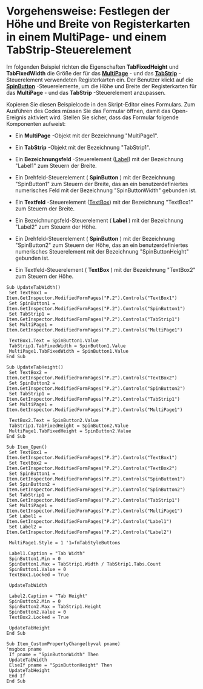 
# Vorgehensweise: Festlegen der Höhe und Breite von Registerkarten in einem MultiPage- und einem TabStrip-Steuerelement

Im folgenden Beispiel richten die Eigenschaften  **TabFixedHeight** und **TabFixedWidth** die Größe der für das **[MultiPage](ac0fa233-81fe-8a34-4113-6907c6d8f7e2.md)** - und das **[TabStrip](643c896a-2304-42f3-f5e9-0feee6d22364.md)** -Steuerelement verwendeten Registerkarten ein. Der Benutzer klickt auf die **[SpinButton](3221b356-1e68-9e14-48ab-4a30c38aa685.md)** -Steuerelemente, um die Höhe und Breite der Registerkarten für das **MultiPage** - und das **TabStrip** -Steuerelement anzupassen.

Kopieren Sie diesen Beispielcode in den Skript-Editor eines Formulars. Zum Ausführen des Codes müssen Sie das Formular öffnen, damit das Open-Ereignis aktiviert wird. Stellen Sie sicher, dass das Formular folgende Komponenten aufweist:

- Ein  **MultiPage** -Objekt mit der Bezeichnung "MultiPage1".
    
- Ein  **TabStrip** -Objekt mit der Bezeichnung "TabStrip1".
    
- Ein  **Bezeichnungsfeld** -Steuerelement ([Label](546cc9e1-90e9-3b29-88ac-02fcc75f8f29.md)) mit der Bezeichnung "Label1" zum Steuern der Breite.
    
- Ein Drehfeld-Steuerelement ( **SpinButton** ) mit der Bezeichnung "SpinButton1" zum Steuern der Breite, das an ein benutzerdefiniertes numerisches Feld mit der Bezeichnung "SpinButtonWidth" gebunden ist.
    
- Ein  **Textfeld** -Steuerelement ([TextBox](4a0e4a3d-beca-9f94-7e27-469c4bafe250.md)) mit der Bezeichnung "TextBox1" zum Steuern der Breite.
    
- Ein Bezeichnungsfeld-Steuerelement ( **Label** ) mit der Bezeichnung "Label2" zum Steuern der Höhe.
    
- Ein Drehfeld-Steuerelement ( **SpinButton** ) mit der Bezeichnung "SpinButton2" zum Steuern der Höhe, das an ein benutzerdefiniertes numerisches Steuerelement mit der Bezeichnung "SpinButtonHeight" gebunden ist.
    
- Ein Textfeld-Steuerelement ( **TextBox** ) mit der Bezeichnung "TextBox2" zum Steuern der Höhe.
    



```
Sub UpdateTabWidth() 
 Set TextBox1 = Item.GetInspector.ModifiedFormPages("P.2").Controls("TextBox1") 
 Set SpinButton1 = Item.GetInspector.ModifiedFormPages("P.2").Controls("SpinButton1") 
 Set TabStrip1 = Item.GetInspector.ModifiedFormPages("P.2").Controls("TabStrip1") 
 Set MultiPage1 = Item.GetInspector.ModifiedFormPages("P.2").Controls("MultiPage1") 
 
 TextBox1.Text = SpinButton1.Value 
 TabStrip1.TabFixedWidth = SpinButton1.Value 
 MultiPage1.TabFixedWidth = SpinButton1.Value 
End Sub 
 
Sub UpdateTabHeight() 
 Set TextBox2 = Item.GetInspector.ModifiedFormPages("P.2").Controls("TextBox2") 
 Set SpinButton2 = Item.GetInspector.ModifiedFormPages("P.2").Controls("SpinButton2") 
 Set TabStrip1 = Item.GetInspector.ModifiedFormPages("P.2").Controls("TabStrip1") 
 Set MultiPage1 = Item.GetInspector.ModifiedFormPages("P.2").Controls("MultiPage1") 
 
 TextBox2.Text = SpinButton2.Value 
 TabStrip1.TabFixedHeight = SpinButton2.Value 
 MultiPage1.TabFixedHeight = SpinButton2.Value 
End Sub 
 
Sub Item_Open() 
 Set TextBox1 = Item.GetInspector.ModifiedFormPages("P.2").Controls("TextBox1") 
 Set TextBox2 = Item.GetInspector.ModifiedFormPages("P.2").Controls("TextBox2") 
 Set SpinButton1 = Item.GetInspector.ModifiedFormPages("P.2").Controls("SpinButton1") 
 Set SpinButton2 = Item.GetInspector.ModifiedFormPages("P.2").Controls("SpinButton2") 
 Set TabStrip1 = Item.GetInspector.ModifiedFormPages("P.2").Controls("TabStrip1") 
 Set MultiPage1 = Item.GetInspector.ModifiedFormPages("P.2").Controls("MultiPage1") 
 Set Label1 = Item.GetInspector.ModifiedFormPages("P.2").Controls("Label1") 
 Set Label2 = Item.GetInspector.ModifiedFormPages("P.2").Controls("Label2") 
 
 MultiPage1.Style = 1 '1=fmTabStyleButtons 
 
 Label1.Caption = "Tab Width" 
 SpinButton1.Min = 0 
 SpinButton1.Max = TabStrip1.Width / TabStrip1.Tabs.Count 
 SpinButton1.Value = 0 
 TextBox1.Locked = True 
 
 UpdateTabWidth 
 
 Label2.Caption = "Tab Height" 
 SpinButton2.Min = 0 
 SpinButton2.Max = TabStrip1.Height 
 SpinButton2.Value = 0 
 TextBox2.Locked = True 
 
 UpdateTabHeight 
End Sub 
 
Sub Item_CustomPropertyChange(byval pname) 
'msgbox pname 
 If pname = "SpinButtonWidth" Then 
 UpdateTabWidth 
 ElseIf pname = "SpinButtonHeight" Then 
 UpdateTabHeight 
 End If 
End Sub
```

